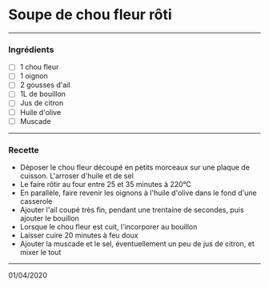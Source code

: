 # Soupe de chou fleur rôti

---

### Ingrédients

- [ ] 1 chou fleur
- [ ] 1 oignon
- [ ] 2 gousses d'ail
- [ ] 1L de bouillon
- [ ] Jus de citron
- [ ] Huile d'olive
- [ ] Muscade

---

### Recette

- Déposer le chou fleur découpé en petits morceaux sur une plaque de cuisson. L'arroser d'huile et de sel
- Le faire rôtir au four entre 25 et 35 minutes à 220°C
- En parallèle, faire revenir les oignons à l'huile d'olive dans le fond d'une casserole
- Ajouter l'ail coupé très fin, pendant une trentaine de secondes, puis ajouter le bouillon
- Lorsque le chou fleur est cuit, l'incorporer au bouillon
- Laisser cuire 20 minutes à feu doux
- Ajouter la muscade et le sel, éventuellement un peu de jus de citron, et mixer le tout

---

01/04/2020
